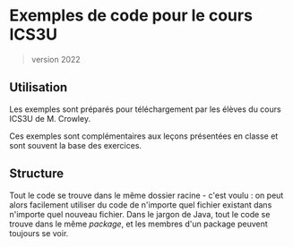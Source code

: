 # Exemples de code pour le cours ICS3U
> version 2022

## Utilisation

Les exemples sont préparés pour téléchargement par les élèves du cours ICS3U de M. Crowley. 

Ces exemples sont complémentaires aux leçons présentées en classe et sont souvent la base des exercices.

## Structure

Tout le code se trouve dans le même dossier racine - c'est voulu : on peut alors facilement utiliser du code de n'importe quel fichier existant dans n'importe quel nouveau fichier. Dans le jargon de Java, tout le code se trouve dans le même *package*, et les membres d'un package peuvent toujours se voir.